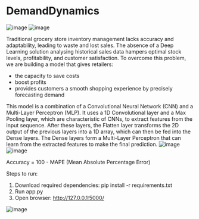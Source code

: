 # DemandDynamics
![image](https://github.com/RahulAnkola/DemandDynamics/assets/77481473/29d162da-face-4d16-9e5a-0f43e669b3ec)
![image](https://github.com/RahulAnkola/DemandDynamics/assets/77481473/41c56406-cc81-4bae-ae72-997624a81c37)

Traditional grocery store inventory management lacks accuracy and adaptability, leading to waste and lost sales. The absence of a Deep Learning solution analysing historical sales data hampers optimal stock levels, profitability, and customer satisfaction. To overcome this problem, we are building a model that gives retailers:
- the capacity to save costs
- boost profits
- provides customers a smooth shopping experience by precisely forecasting demand


This model is a combination of a Convolutional Neural Network (CNN) and a Multi-Layer Perceptron (MLP). It uses a 1D Convolutional layer and a Max Pooling layer, which are characteristic of CNNs, to extract features from the input sequence. After these layers, the Flatten layer transforms the 2D output of the previous layers into a 1D array, which can then be fed into the Dense layers. The Dense layers form a Multi-Layer Perceptron that can learn from the extracted features to make the final prediction.
![image](https://github.com/RahulAnkola/DemandDynamics/assets/77481473/b7e1b511-d93b-4f9d-8dfd-702ae361f088)
![image](https://github.com/RahulAnkola/DemandDynamics/assets/77481473/01e5c75f-17a3-4474-8a0a-3df53b7d77e2)

Accuracy = 100 - MAPE (Mean Absolute Percentage Error)

Steps to run:
1. Download required dependencies: pip install -r requirements.txt
2. Run app.py
3. Open browser: http://127.0.0.1:5000/

![image](https://github.com/RahulAnkola/DemandDynamics/assets/77481473/6921f68e-ea0e-40d0-bb52-296595d5964f)
